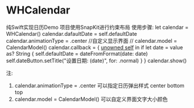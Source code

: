 # WHCalendar
纯Swift实现日历Demo
项目使用SnapKit进行约束布局
使用步骤:
let calendar = WHCalendar()
        calendar.dafaultDate = self.defaultDate
        calendar.animationType = .center
        //自定义显示界面
//        calendar.model = CalendarModel()
        calendar.callback = { [unowned self](value) in
            if let date = value as? String {
                self.defaultDate = dateFromFormat(date: date)
                self.dateButton.setTitle("设置日期: \(date)", for: .normal)
            }
        }
        calendar.show()
     
     
 注:
 1. calendar.animationType = .center  可以指定日历弹出样式  center  bottom  top
 2. calendar.model = CalendarModel() 可以自定义界面文字大小颜色

